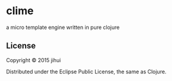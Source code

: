 # clime

a micro template engine written in pure clojure

## License

Copyright © 2015 jihui

Distributed under the Eclipse Public License, the same as Clojure.